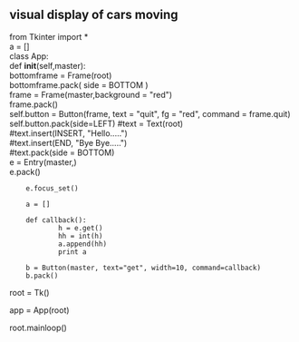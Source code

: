 ## visual display of cars moving  
from Tkinter import *  
a = []  
class App:  
	def __init__(self,master):  
		bottomframe = Frame(root)  
		bottomframe.pack( side = BOTTOM )  
		frame = Frame(master,background = "red")  
		frame.pack()  
		self.button = Button(frame, text = "quit", fg = "red", command = frame.quit) 
		self.button.pack(side=LEFT) 
		#text = Text(root)  
		#text.insert(INSERT, "Hello.....")  
		#text.insert(END, "Bye Bye.....")  
		#text.pack(side = BOTTOM)  
		e = Entry(master,)  
		e.pack()  

		e.focus_set()  
		
		a = []  

		def callback():  
				h = e.get()  
				hh = int(h)  
   				a.append(hh)  
   				print a  

		b = Button(master, text="get", width=10, command=callback)  
		b.pack()  

root = Tk()  

app = App(root)  

root.mainloop()  